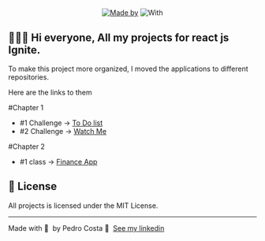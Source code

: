 <h1 align="center">
	
</h1>

<p align="center">
	<a href="https://www.linkedin.com/in/pehcst/" target="_blank" rel="noopener noreferrer"><img alt="Made by" src="https://img.shields.io/badge/made%20by-Pedro%20Costa-%581845"></a>
	<img alt="With" src="https://img.shields.io/badge/and-Rocketseat-664BB1">
</p>

## 👨🏻‍💻 Hi everyone, All my projects for react js Ignite.

To make this project more organized, I moved the applications to different repositories.

Here are the links to them

#Chapter 1
- #1 Challenge -> [To Do list](https://github.com/pehcst/task-list)
- #2 Challenge -> [Watch Me](https://github.com/pehcst/watchMe)

#Chapter 2
- #1 class -> [Finance App](https://github.com/pehcst/financeapp)


## 📝 License

All projects is licensed under the MIT License.

---

Made with 💜 &nbsp;by Pedro Costa 👋 &nbsp;[See my linkedin](https://www.linkedin.com/in/pehcst/)
